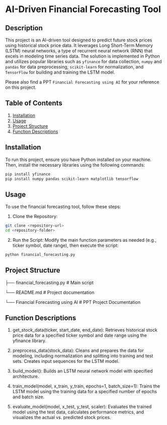 # AI-Driven Financial Forecasting Tool

## Description

This project is an AI-driven tool designed to predict future stock prices using historical stock price data. It leverages Long Short-Term Memory (LSTM) neural networks, a type of recurrent neural network (RNN) that excels in modeling time series data. The solution is implemented in Python and utilizes popular libraries such as `yfinance` for data collection, `numpy` and `pandas` for data preprocessing, `scikit-learn` for normalization, and `TensorFlow` for building and training the LSTM model.

Please also find a PPT `Financial Forecasting using AI` for your reference on this project.


## Table of Contents

1. [Installation](#installation)
2. [Usage](#usage)
3. [Project Structure](#project-structure)
4. [Function Descriptions](#function-descriptions)

## Installation

To run this project, ensure you have Python installed on your machine. Then, install the necessary libraries using the following commands:

```bash
pip install yfinance
pip install numpy pandas scikit-learn matplotlib tensorflow
```

## Usage
To use the financial forecasting tool, follow these steps:

1. Clone the Repository:

```bash
git clone <repository-url>
cd <repository-folder>
```

2. Run the Script:
Modify the main function parameters as needed (e.g., ticker symbol, date range), then execute the script:

```bash
python financial_forecasting.py
```

## Project Structure

├── financial_forecasting.py         # Main script

└── README.md                        # Project documentation

└── Financial Forecasting using AI   # PPT Project Documentation


## Function Descriptions
1. get_stock_data(ticker, start_date, end_date):
Retrieves historical stock price data for a specified ticker symbol and date range using the yfinance library.

2. preprocess_data(stock_data):
Cleans and prepares the data for modeling, including normalization and splitting into training and test sets. Creates input sequences for the LSTM model.

3. build_model():
Builds an LSTM neural network model with specified architecture.

4. train_model(model, x_train, y_train, epochs=1, batch_size=1):
Trains the LSTM model using the training data for a specified number of epochs and batch size.

5. evaluate_model(model, x_test, y_test, scaler):
Evaluates the trained model using the test data, calculates performance metrics, and visualizes the actual vs. predicted stock prices.
